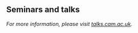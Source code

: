 

## Seminars and talks

*For more information, please visit [talks.cam.ac.uk](https://talks.cam.ac.uk/show/index/5709).*

